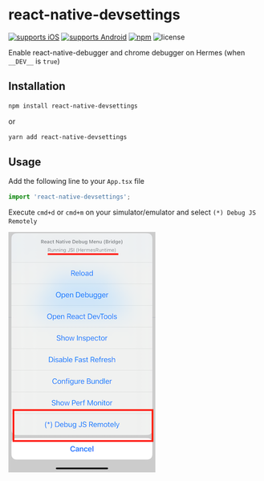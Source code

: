 # react-native-devsettings

[![supports iOS](https://img.shields.io/badge/iOS-4630EB.svg?style=flat-square&logo=APPLE&labelColor=999999&logoColor=fff)](https://www.npmjs.com/package/react-native-devsettings)
[![supports Android](https://img.shields.io/badge/Android-4630EB.svg?style=flat-square&logo=ANDROID&labelColor=A4C639&logoColor=fff)](https://www.npmjs.com/package/react-native-devsettings)
[![npm](https://img.shields.io/npm/v/react-native-devsettings.svg)](https://www.npmjs.com/package/react-native-devsettings)
![license](https://img.shields.io/npm/l/react-native-devsettings)

<!-- [![npm](https://img.shields.io/npm/dm/react-native-devsettings.svg)](https://www.npmjs.com/package/react-native-devsettings) -->

Enable react-native-debugger and chrome debugger on Hermes (when `__DEV__` is `true`)

## Installation

```sh
npm install react-native-devsettings
```

or

```sh
yarn add react-native-devsettings
```

## Usage

Add the following line to your `App.tsx` file

```js
import 'react-native-devsettings';
```

Execute `cmd+d` or `cmd+m` on your simulator/emulator and select `(*) Debug JS Remotely`

![Example](example.png)
